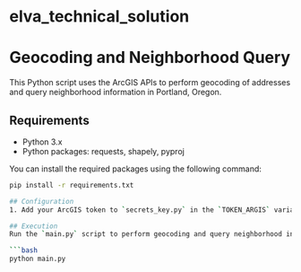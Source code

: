# elva_technical_solution

# Geocoding and Neighborhood Query

This Python script uses the ArcGIS APIs to perform geocoding of addresses and query neighborhood information in Portland, Oregon.

## Requirements

- Python 3.x
- Python packages: requests, shapely, pyproj

You can install the required packages using the following command:

```bash
pip install -r requirements.txt

## Configuration
1. Add your ArcGIS token to `secrets_key.py` in the `TOKEN_ARGIS` variable.

## Execution
Run the `main.py` script to perform geocoding and query neighborhood information for a specific address.

```bash
python main.py

